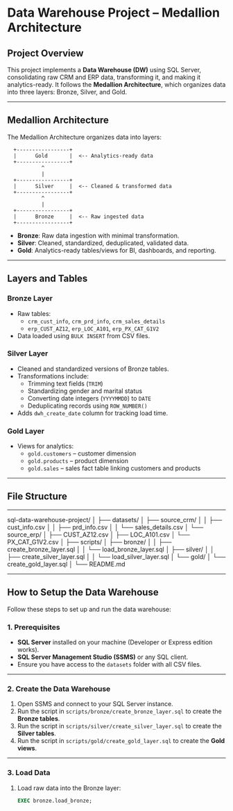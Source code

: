 # Data Warehouse Project – Medallion Architecture

## Project Overview
This project implements a **Data Warehouse (DW)** using SQL Server, consolidating raw CRM and ERP data, transforming it, and making it analytics-ready. It follows the **Medallion Architecture**, which organizes data into three layers: Bronze, Silver, and Gold.

---

## Medallion Architecture

The Medallion Architecture organizes data into layers:

      +-----------------+
      |      Gold       |  <-- Analytics-ready data
      +-----------------+
               ^
               |
      +-----------------+
      |      Silver     |  <-- Cleaned & transformed data
      +-----------------+
               ^
               |
      +-----------------+
      |      Bronze     |  <-- Raw ingested data
      +-----------------+


- **Bronze**: Raw data ingestion with minimal transformation.
- **Silver**: Cleaned, standardized, deduplicated, validated data.
- **Gold**: Analytics-ready tables/views for BI, dashboards, and reporting.

---

## Layers and Tables

### Bronze Layer
- Raw tables:
  - `crm_cust_info`, `crm_prd_info`, `crm_sales_details`
  - `erp_CUST_AZ12`, `erp_LOC_A101`, `erp_PX_CAT_G1V2`
- Data loaded using `BULK INSERT` from CSV files.

### Silver Layer
- Cleaned and standardized versions of Bronze tables.
- Transformations include:
  - Trimming text fields (`TRIM`)
  - Standardizing gender and marital status
  - Converting date integers (`YYYYMMDD`) to `DATE`
  - Deduplicating records using `ROW_NUMBER()`
- Adds `dwh_create_date` column for tracking load time.

### Gold Layer
- Views for analytics:
  - `gold.customers` – customer dimension
  - `gold.products` – product dimension
  - `gold.sales` – sales fact table linking customers and products

---

## File Structure

---
sql-data-warehouse-project/
│
├── datasets/
│   ├── source_crm/
│   │   ├── cust_info.csv
│   │   ├── prd_info.csv
│   │   └── sales_details.csv
│   └── source_erp/
│       ├── CUST_AZ12.csv
│       ├── LOC_A101.csv
│       └── PX_CAT_G1V2.csv
│
├── scripts/
│   ├── bronze/
│   │   ├── create_bronze_layer.sql
│   │   └── load_bronze_layer.sql
│   ├── silver/
│   │   ├── create_silver_layer.sql
│   │   └── load_silver_layer.sql
│   └── gold/
│       └── create_gold_layer.sql
│
└── README.md


---

## How to Setup the Data Warehouse

Follow these steps to set up and run the data warehouse:

### 1. Prerequisites
- **SQL Server** installed on your machine (Developer or Express edition works).
- **SQL Server Management Studio (SSMS)** or any SQL client.
- Ensure you have access to the `datasets` folder with all CSV files.

---

### 2. Create the Data Warehouse
1. Open SSMS and connect to your SQL Server instance.
2. Run the script in `scripts/bronze/create_bronze_layer.sql` to create the **Bronze tables**.
3. Run the script in `scripts/silver/create_silver_layer.sql` to create the **Silver tables**.
4. Run the script in `scripts/gold/create_gold_layer.sql` to create the **Gold views**.

---

### 3. Load Data
1. Load raw data into the Bronze layer:
   ```sql
   EXEC bronze.load_bronze;

